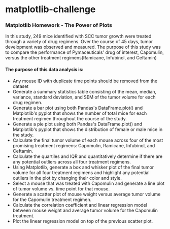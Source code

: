 # matplotlib-challenge
### Matplotlib Homework - The Power of Plots

In this study, 249 mice identified with SCC tumor growth were treated through a variety of drug regimens. Over the course of 45 days, 
tumor development was observed and measured. The purpose of this study was to compare the performance of Pymaceuticals' drug of interest, 
Capomulin, versus the other treatment regimens(Ramicane, Infubinol, and Ceftamin)

#### The purpose of this data analysis is:

 - Any mouse ID with duplicate time points should be removed from the dataset
 - Generate a summary statistics table consisting of the mean, median, variance, standard deviation, and SEM of the tumor volume for each drug regimen.
 - Generate a bar plot using both Pandas's DataFrame.plot() and Matplotlib's pyplot that shows  the number of total mice for each treatment regimen throughout the course of the study.
 - Generate a pie plot using both Pandas's DataFrame.plot() and Matplotlib's pyplot that shows the distribution of female or male mice in the study.
 - Calculate the final tumor volume of each mouse across four of the most promising treatment regimens: Capomulin, Ramicane, Infubinol, and Ceftamin. 
 - Calculate the quartiles and IQR and quantitatively determine if there are any potential outliers across all four treatment regimens.
 - Using Matplotlib, generate a box and whisker plot of the final tumor volume for all four treatment regimens and highlight any potential outliers in the plot 
   by changing their color and style.
 - Select a mouse that was treated with Capomulin and generate a line plot of tumor volume vs. time point for that mouse.
 - Generate a scatter plot of mouse weight versus average tumor volume for the Capomulin treatment regimen.
 - Calculate the correlation coefficient and linear regression model between mouse weight and average tumor volume for the Capomulin treatment. 
 - Plot the linear regression model on top of the previous scatter plot.


